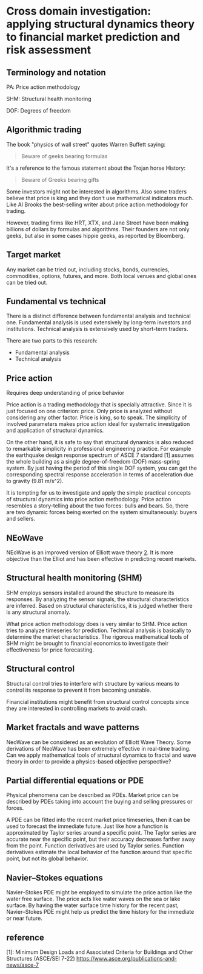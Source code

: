 # Cross domain investigation: applying structural dynamics theory to financial market prediction and risk assessment

## Terminology and notation

PA: Price action methodology

SHM: Structural health monitoring

DOF: Degrees of freedom

## Algorithmic trading

The book "physics of wall street" quotes Warren Buffett saying: 

> Beware of geeks bearing formulas

It's a reference to the famous statement about the Trojan horse History:

> Beware of Greeks bearing gifts

Some investors might not be interested in algorithms. Also some traders believe that price is king and they don't use mathematical indicators much. Like Al Brooks the best-selling writer about price action methodology for trading.

However, trading firms like HRT, XTX, and Jane Street have been making billions of dollars by formulas and algorithms. Their founders are not only geeks, but also in some cases hippie geeks, as reported by Bloomberg.

## Target market

Any market can be tried out, including stocks, bonds, currencies, commodities, options, futures, and more. Both local venues and global ones can be tried out.

## Fundamental vs technical

There is a distinct difference between fundamental analysis and technical one. Fundamental analysis is used extensively by long-term investors and institutions. Technical analysis is extensively used by short-term traders.

There are two parts to this research:

* Fundamental analysis
* Technical analysis

## Price action

Requires deep understanding of price behavior


Price action is a trading methodology that is specially attractive. Since it is just focused on one criterion: price. Only price is analyzed without considering any other factor. Price is king, so to speak. The simplicity of involved parameters makes price action ideal for systematic investigation and application of structural dynamics.

On the other hand, it is safe to say that structural dynamics is also reduced to remarkable simplicity in professional engineering practice. For example the earthquake design response spectrum of ASCE 7 standard [1] assumes the whole building as a single degree-of-freedom (DOF) mass-spring system. By just having the period of this single DOF system, you can get the corresponding spectral response acceleration in terms of acceleration due to gravity (9.81 m/s^2).

It is tempting for us to investigate and apply the simple practical concepts of structural dynamics into price action methodology. Price action resembles a story-telling about the two forces: bulls and bears. So, there are two dynamic forces being exerted on the system simultaneously: buyers and sellers.

## NEoWave

NEoWave is an improved version of Elliott wave theory [2]. It is more objective than the Elliot and has been effective in predicting recent markets.

## Structural health monitoring (SHM)

SHM employs sensors installed around the structure to measure its responses. By analyzing the sensor signals, the structural characteristics are inferred. Based on structural characteristics, it is judged whether there is any structural anomaly.

What price action methodology does is very similar to SHM. Price action tries to analyze timeseries for prediction. Technical analysis is basically to determine the market characteristics. The rigorous mathematical tools of SHM might be brought to financial economics to investigate their effectiveness for price forecasting.

## Structural control

Structural control tries to interfere with structure by various means to control its response to prevent it from becoming unstable. 

Financial institutions might benefit from structural control concepts since they are interested in controlling markets to avoid crash.

## Market fractals and wave patterns

NeoWave can be considered as an evolution of Elliott Wave Theory. Some derivations of NeoWave has been extremely effective in real-time trading. Can we apply mathematical tools of structural dynamics to fractal and wave theory in order to provide a physics-based objective perspective?

## Partial differential equations or PDE

Physical phenomena can be described as PDEs. Market price can be described by PDEs taking into account the buying and selling pressures or forces.

A PDE can be fitted into the recent market price timeseries, then it can be used to forecast the immediate future. Just like how a function is approximated by Taylor series around a specific point. The Taylor series are accurate near the specific point, but their accuracy decreases farther away from the point. Function derivatives are used by Taylor series. Function derivatives estimate the local behavior of the function around that specific point, but not its global behavior.

## Navier–Stokes equations

Navier–Stokes PDE might be employed to simulate the price action like the water free surface. The price acts like water waves on the sea or lake surface. By having the water surface time history for the recent past, Navier–Stokes PDE might help us predict the time history for the immediate or near future.

## reference

[1]: Minimum Design Loads and Associated Criteria for Buildings and Other Structures (ASCE/SEI 7-22) https://www.asce.org/publications-and-news/asce-7

[2]: https://en.wikipedia.org/wiki/Elliott_wave_principle
